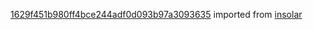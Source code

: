 [1629f451b980ff4bce244adf0d093b97a3093635](https://github.com/insolar/insolar/commit/1629f451b980ff4bce244adf0d093b97a3093635) imported from [insolar](https://github.com/insolar/insolar)
